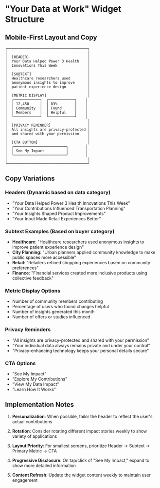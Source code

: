 # "Your Data at Work" Widget Structure

## Mobile-First Layout and Copy

```
╭─────────────────────────────────────╮
│                                     │
│  [HEADER]                           │
│  Your Data Helped Power 3 Health    │
│  Innovations This Week              │
│                                     │
│  [SUBTEXT]                          │
│  Healthcare researchers used        │
│  anonymous insights to improve      │
│  patient experience design          │
│                                     │
│  [METRIC DISPLAY]                   │
│  ┌────────────┐  ┌────────────┐    │
│  │ 12,450     │  │ 83%        │    │
│  │ Community  │  │ Found      │    │
│  │ Members    │  │ Helpful    │    │
│  └────────────┘  └────────────┘    │
│                                     │
│  [PRIVACY REMINDER]                 │
│  All insights are privacy-protected │
│  and shared with your permission    │
│                                     │
│  [CTA BUTTON]                       │
│  ┌────────────────────────┐        │
│  │ See My Impact          │        │
│  └────────────────────────┘        │
│                                     │
╰─────────────────────────────────────╯
```

## Copy Variations

### Headers (Dynamic based on data category)
- "Your Data Helped Power 3 Health Innovations This Week"
- "Your Contributions Influenced Transportation Planning"
- "Your Insights Shaped Product Improvements"
- "Your Input Made Retail Experiences Better"

### Subtext Examples (Based on buyer category)
- **Healthcare**: "Healthcare researchers used anonymous insights to improve patient experience design"
- **City Planning**: "Urban planners applied community knowledge to make public spaces more accessible"
- **Retail**: "Retailers refined shopping experiences based on community preferences"
- **Finance**: "Financial services created more inclusive products using collective feedback"

### Metric Display Options
- Number of community members contributing
- Percentage of users who found changes helpful
- Number of insights generated this month
- Number of offers or studies influenced

### Privacy Reminders
- "All insights are privacy-protected and shared with your permission"
- "Your individual data always remains private and under your control"
- "Privacy-enhancing technology keeps your personal details secure"

### CTA Options
- "See My Impact"
- "Explore My Contributions"
- "View My Data Impact"
- "Learn How It Works"

## Implementation Notes

1. **Personalization**: When possible, tailor the header to reflect the user's actual contributions

2. **Rotation**: Consider rotating different impact stories weekly to show variety of applications

3. **Layout Priority**: For smallest screens, prioritize Header → Subtext → Primary Metric → CTA

4. **Progressive Disclosure**: On tap/click of "See My Impact," expand to show more detailed information

5. **Content Refresh**: Update the widget content weekly to maintain user engagement 